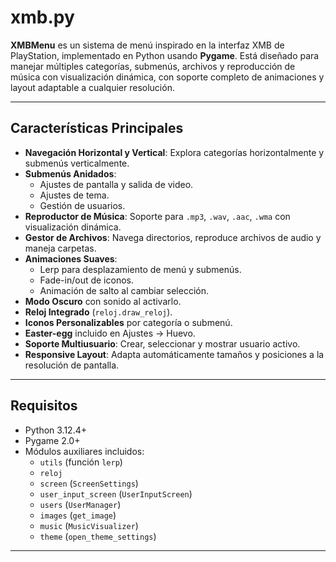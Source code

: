 # xmb.py

**XMBMenu** es un sistema de menú inspirado en la interfaz XMB de PlayStation, implementado en Python usando **Pygame**. Está diseñado para manejar múltiples categorías, submenús, archivos y reproducción de música con visualización dinámica, con soporte completo de animaciones y layout adaptable a cualquier resolución.

---

## Características Principales

- **Navegación Horizontal y Vertical**: Explora categorías horizontalmente y submenús verticalmente.
- **Submenús Anidados**:
  - Ajustes de pantalla y salida de video.
  - Ajustes de tema.
  - Gestión de usuarios.
- **Reproductor de Música**: Soporte para `.mp3`, `.wav`, `.aac`, `.wma` con visualización dinámica.
- **Gestor de Archivos**: Navega directorios, reproduce archivos de audio y maneja carpetas.
- **Animaciones Suaves**:
  - Lerp para desplazamiento de menú y submenús.
  - Fade-in/out de iconos.
  - Animación de salto al cambiar selección.
- **Modo Oscuro** con sonido al activarlo.
- **Reloj Integrado** (`reloj.draw_reloj`).
- **Iconos Personalizables** por categoría o submenú.
- **Easter-egg** incluido en Ajustes → Huevo.
- **Soporte Multiusuario**: Crear, seleccionar y mostrar usuario activo.
- **Responsive Layout**: Adapta automáticamente tamaños y posiciones a la resolución de pantalla.

---

## Requisitos

- Python 3.12.4+
- Pygame 2.0+
- Módulos auxiliares incluidos:
  - `utils` (función `lerp`)
  - `reloj`
  - `screen` (`ScreenSettings`)
  - `user_input_screen` (`UserInputScreen`)
  - `users` (`UserManager`)
  - `images` (`get_image`)
  - `music` (`MusicVisualizer`)
  - `theme` (`open_theme_settings`)

---

